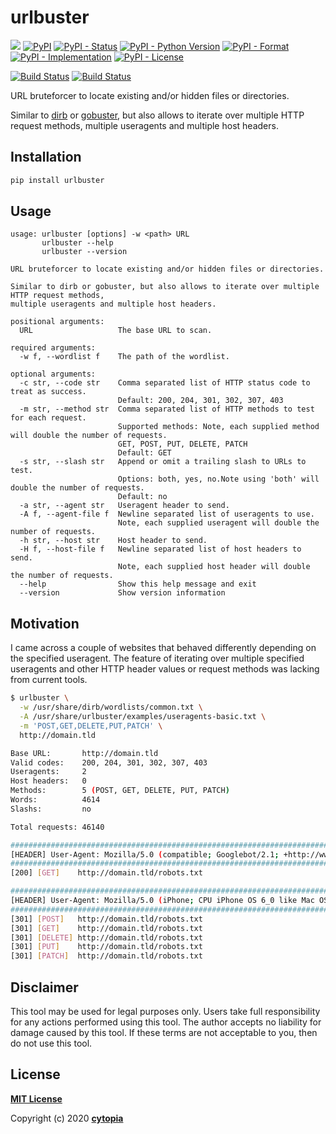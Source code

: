 # urlbuster


[![](https://img.shields.io/badge/code%20style-black-000000.svg)](https://github.com/psf/black)
[![PyPI](https://img.shields.io/pypi/v/urlbuster)](https://pypi.org/project/urlbuster/)
[![PyPI - Status](https://img.shields.io/pypi/status/urlbuster)](https://pypi.org/project/urlbuster/)
[![PyPI - Python Version](https://img.shields.io/pypi/pyversions/urlbuster)](https://pypi.org/project/urlbuster/)
[![PyPI - Format](https://img.shields.io/pypi/format/urlbuster)](https://pypi.org/project/urlbuster/)
[![PyPI - Implementation](https://img.shields.io/pypi/implementation/urlbuster)](https://pypi.org/project/urlbuster/)
[![PyPI - License](https://img.shields.io/pypi/l/urlbuster)](https://pypi.org/project/urlbuster/)

[![Build Status](https://github.com/cytopia/urlbuster/workflows/linting/badge.svg)](https://github.com/cytopia/urlbuster/actions?workflow=linting)
[![Build Status](https://github.com/cytopia/urlbuster/workflows/building/badge.svg)](https://github.com/cytopia/urlbuster/actions?workflow=building)


URL bruteforcer to locate existing and/or hidden files or directories.

Similar to [dirb](http://dirb.sourceforge.net/) or [gobuster](https://github.com/OJ/gobuster), but also allows to iterate over multiple HTTP request methods,
multiple useragents and multiple host headers.


## Installation
```bash
pip install urlbuster
```

## Usage
```
usage: urlbuster [options] -w <path> URL
       urlbuster --help
       urlbuster --version

URL bruteforcer to locate existing and/or hidden files or directories.

Similar to dirb or gobuster, but also allows to iterate over multiple HTTP request methods,
multiple useragents and multiple host headers.

positional arguments:
  URL                   The base URL to scan.

required arguments:
  -w f, --wordlist f    The path of the wordlist.

optional arguments:
  -c str, --code str    Comma separated list of HTTP status code to treat as success.
                        Default: 200, 204, 301, 302, 307, 403
  -m str, --method str  Comma separated list of HTTP methods to test for each request.
                        Supported methods: Note, each supplied method will double the number of requests.
                        GET, POST, PUT, DELETE, PATCH
                        Default: GET
  -s str, --slash str   Append or omit a trailing slash to URLs to test.
                        Options: both, yes, no.Note using 'both' will double the number of requests.
                        Default: no
  -a str, --agent str   Useragent header to send.
  -A f, --agent-file f  Newline separated list of useragents to use.
                        Note, each supplied useragent will double the number of requests.
  -h str, --host str    Host header to send.
  -H f, --host-file f   Newline separated list of host headers to send.
                        Note, each supplied host header will double the number of requests.
  --help                Show this help message and exit
  --version             Show version information
```


## Motivation

I came across a couple of websites that behaved differently depending on the specified useragent.
The feature of iterating over multiple specified useragents and other HTTP header values
or request methods was lacking from current tools.


```bash
$ urlbuster \
  -w /usr/share/dirb/wordlists/common.txt \
  -A /usr/share/urlbuster/examples/useragents-basic.txt \
  -m 'POST,GET,DELETE,PUT,PATCH' \
  http://domain.tld

Base URL:       http://domain.tld
Valid codes:    200, 204, 301, 302, 307, 403
Useragents:     2
Host headers:   0
Methods:        5 (POST, GET, DELETE, PUT, PATCH)
Words:          4614
Slashs:         no

Total requests: 46140

####################################################################################################
[HEADER] User-Agent: Mozilla/5.0 (compatible; Googlebot/2.1; +http://www.google.com/bot.html)
####################################################################################################
[200] [GET]    http://domain.tld/robots.txt

####################################################################################################
[HEADER] User-Agent: Mozilla/5.0 (iPhone; CPU iPhone OS 6_0 like Mac OS X) AppleWebKit/536.26 (KHTML, like Gecko) Version/6.0 Mobile/10A5376e Safari/8536.25
####################################################################################################
[301] [POST]   http://domain.tld/robots.txt
[301] [GET]    http://domain.tld/robots.txt
[301] [DELETE] http://domain.tld/robots.txt
[301] [PUT]    http://domain.tld/robots.txt
[301] [PATCH]  http://domain.tld/robots.txt
```


## Disclaimer

This tool may be used for legal purposes only. Users take full responsibility for any actions performed using this tool. The author accepts no liability for damage caused by this tool. If these terms are not acceptable to you, then do not use this tool.


## License

**[MIT License](LICENSE.txt)**

Copyright (c) 2020 **[cytopia](https://github.com/cytopia)**
